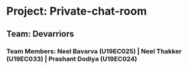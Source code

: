 # Project: Private-chat-room
## Team: Devarriors
### Team Members: Neel Bavarva (U19EC025) | Neel Thakker (U19EC033) | Prashant Dodiya (U19EC024)


	
	
